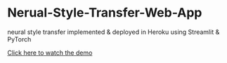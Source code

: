 # Nerual-Style-Transfer-Web-App
neural style transfer implemented &amp; deployed in Heroku using Streamlit &amp; PyTorch

[Click here to watch the demo](https://youtu.be/ZtGkQjPTyRQ)
